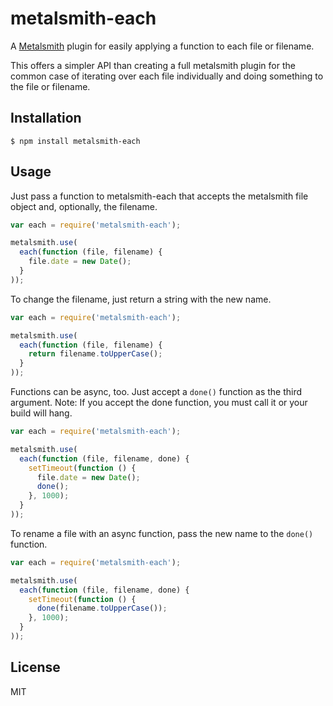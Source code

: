 # metalsmith-each

A [Metalsmith](https://github.com/segmentio/metalsmith) plugin for easily
applying a function to each file or filename.

This offers a simpler API than creating a full metalsmith plugin for the common
case of iterating over each file individually and doing something to the file or
filename.


## Installation

    $ npm install metalsmith-each


## Usage

Just pass a function to metalsmith-each that accepts the metalsmith file object
and, optionally, the filename.

```js
var each = require('metalsmith-each');

metalsmith.use(
  each(function (file, filename) {
    file.date = new Date();
  }
));

```

To change the filename, just return a string with the new name.

```js
var each = require('metalsmith-each');

metalsmith.use(
  each(function (file, filename) {
    return filename.toUpperCase();
  }
));
```

Functions can be async, too. Just accept a `done()` function as the third
argument.  Note: If you accept the done function, you must call it or your build
will hang.

```js
var each = require('metalsmith-each');

metalsmith.use(
  each(function (file, filename, done) {
    setTimeout(function () {
      file.date = new Date();
      done();
    }, 1000);
  }
));
```

To rename a file with an async function, pass the new name to the `done()`
function.

```js
var each = require('metalsmith-each');

metalsmith.use(
  each(function (file, filename, done) {
    setTimeout(function () {
      done(filename.toUpperCase());
    }, 1000);
  }
));
```


## License

  MIT
